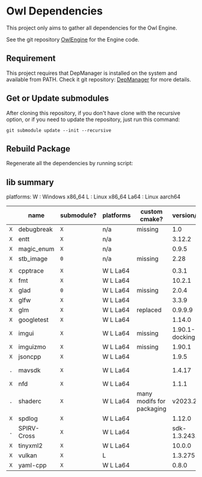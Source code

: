 # Owl Dependencies

This project only aims to gather all dependencies for the Owl Engine.

See the git repository [OwlEngine](https://github.com/Silmaen/Owl) for the Engine code.

## Requirement

This project requires that DepManager is installed on the system and available
from PATH. Check it git repository: [DepManager](https://github.com/Silmaen/DepManager)
for more details.

## Get or Update submodules

After cloning this repository, if you don't have clone with the recursive option,
or if you need to update the repository, just run this command:

`git submodule update --init --recursive`

## Rebuild Package

Regenerate all the dependencies by running script:

## lib summary

platforms:
W : Windows x86_64
L : Linux x86_64
La64 : Linux aarch64

|     | name        | submodule? | platforms | custom cmake?             | version/tag    | dependency           | link                                                        |
|-----|-------------|------------|-----------|---------------------------|----------------|----------------------|-------------------------------------------------------------|
| `X` | debugbreak  | `X`        | n/a       | missing                   | 1.0            |                      | [github](https://github.com/scottt/debugbreak)              |
| `X` | entt        | `X`        | n/a       |                           | 3.12.2         |                      | [github](https://github.com/skypjack/entt)                  |
| `X` | magic_enum  | `X`        | n/a       |                           | 0.9.5          |                      | [github](https://github.com/Neargye/magic_enum)             |
| `X` | stb_image   | `0`        | n/a       | missing                   | 2.28           |                      | [github](https://github.com/nothings/stb)                   |
|     |             |            |           |                           |                |                      |                                                             |
| `X` | cpptrace    | `X`        | W L La64  |                           | 0.3.1          |                      | [github](https://github.com/jeremy-rifkin/cpptrace)         |
| `X` | fmt         | `X`        | W L La64  |                           | 10.2.1         |                      | [github](https://github.com/fmtlib/fmt)                     |
| `X` | glad        | `0`        | W L La64  | missing                   | 2.0.4          |                      | [glad](https://glad.dav1d.de/)                              |
| `X` | glfw        | `X`        | W L La64  |                           | 3.3.9          |                      | [github](https://github.com/glfw/glfw)                      |
| `X` | glm         | `X`        | W L La64  | replaced                  | 0.9.9.9        |                      | [github](https://github.com/g-truc/glm)                     |
| `X` | googletest  | `X`        | W L La64  |                           | 1.14.0         |                      | [github](https://github.com/google/googletest)              |
| `X` | imgui       | `X`        | W L La64  | missing                   | 1.90.1-docking | glfw vulkan          | [github](https://github.com/ocornut/imgui)                  |
| `X` | imguizmo    | `X`        | W L La64  | missing                   | 1.90.1         | imgui                | [github](https://github.com/CedricGuillemet/ImGuizmo)       |
| `X` | jsoncpp     | `X`        | W L La64  |                           | 1.9.5          |                      | [github](https://github.com/open-source-parsers/jsoncpp)    |
| `.` | mavsdk      | `X`        | W L La64  |                           | 1.4.17         | jsoncpp tinyxml2     | [github](https://github.com/mavlink/MAVSDK)                 |
| `X` | nfd         | `X`        | W L La64  |                           | 1.1.1          |                      | [github](https://github.com/btzy/nativefiledialog-extended) |
| `.` | shaderc     | `X`        | W L La64  | many modifs for packaging | v2023.2        | spirv-tools, glslang | [github](https://github.com/google/shaderc/)                |
| `X` | spdlog      | `X`        | W L La64  |                           | 1.12.0         | fmt                  | [github](https://github.com/gabime/spdlog)                  |
| `.` | SPIRV-Cross | `X`        | W L La64  |                           | sdk-1.3.243.0  |                      | [github](https://github.com/KhronosGroup/SPIRV-Cross)       |
| `X` | tinyxml2    | `X`        | W L La64  |                           | 10.0.0         |                      | [github](https://github.com/leethomason/tinyxml2)           |
| `X` | vulkan      | `X`        | L         |                           | 1.3.275        |                      |                                                             |
| `X` | yaml-cpp    | `X`        | W L La64  |                           | 0.8.0          |                      | [github](https://github.com/jbeder/yaml-cpp)                |

